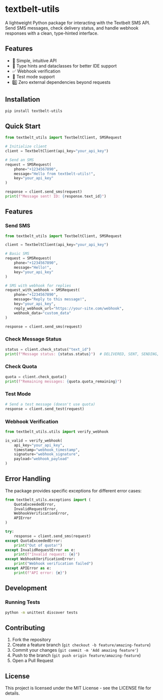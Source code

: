 # textbelt-utils

A lightweight Python package for interacting with the Textbelt SMS API. Send SMS messages, check delivery status, and handle webhook responses with a clean, type-hinted interface.

## Features

- 🚀 Simple, intuitive API
- 📝 Type hints and dataclasses for better IDE support
- ✅ Webhook verification
- 🧪 Test mode support
- 0️⃣ Zero external dependencies beyond requests

## Installation

```bash
pip install textbelt-utils
```

## Quick Start

```python
from textbelt_utils import TextbeltClient, SMSRequest

# Initialize client
client = TextbeltClient(api_key="your_api_key")

# Send an SMS
request = SMSRequest(
    phone="+1234567890",
    message="Hello from textbelt-utils!",
    key="your_api_key"
)

response = client.send_sms(request)
print(f"Message sent! ID: {response.text_id}")
```

## Features

### Send SMS

```python
from textbelt_utils import TextbeltClient, SMSRequest

client = TextbeltClient(api_key="your_api_key")

# Basic SMS
request = SMSRequest(
    phone="+1234567890",
    message="Hello!",
    key="your_api_key"
)

# SMS with webhook for replies
request_with_webhook = SMSRequest(
    phone="+1234567890",
    message="Reply to this message!",
    key="your_api_key",
    reply_webhook_url="https://your-site.com/webhook",
    webhook_data="custom_data"
)

response = client.send_sms(request)
```

### Check Message Status

```python
status = client.check_status("text_id")
print(f"Message status: {status.status}")  # DELIVERED, SENT, SENDING, etc.
```

### Check Quota

```python
quota = client.check_quota()
print(f"Remaining messages: {quota.quota_remaining}")
```

### Test Mode

```python
# Send a test message (doesn't use quota)
response = client.send_test(request)
```

### Webhook Verification

```python
from textbelt_utils.utils import verify_webhook

is_valid = verify_webhook(
    api_key="your_api_key",
    timestamp="webhook_timestamp",
    signature="webhook_signature",
    payload="webhook_payload"
)
```

## Error Handling

The package provides specific exceptions for different error cases:

```python
from textbelt_utils.exceptions import (
    QuotaExceededError,
    InvalidRequestError,
    WebhookVerificationError,
    APIError
)

try:
    response = client.send_sms(request)
except QuotaExceededError:
    print("Out of quota!")
except InvalidRequestError as e:
    print(f"Invalid request: {e}")
except WebhookVerificationError:
    print("Webhook verification failed")
except APIError as e:
    print(f"API error: {e}")
```

## Development

### Running Tests

```bash
python -m unittest discover tests
```

## Contributing

1. Fork the repository
2. Create a feature branch (`git checkout -b feature/amazing-feature`)
3. Commit your changes (`git commit -m 'Add amazing feature'`)
4. Push to the branch (`git push origin feature/amazing-feature`)
5. Open a Pull Request

## License

This project is licensed under the MIT License - see the LICENSE file for details.